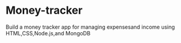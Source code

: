 # Money-tracker
Build a money tracker app for managing expensesand income using HTML,CSS,Node.js,and MongoDB
